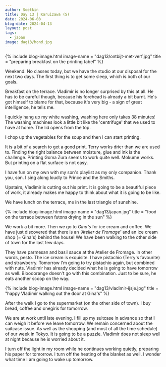 ```yaml
---
author: Soetkin
title: Day 13 | Karuizawa (5)
date: 2024-06-08
blog-date: 2024-04-13
layout: post
tags:
  - japan
image: dag13/hond.jpg
---
```

{% include blog-image.html image-name = "dag13/ontbijt-met-verf.jpg"  title = "preparing breakfast on the printing tabel" %}

Weekend. No classes today, but we have the studio at our disposal for the next two days. The first thing is to get some sleep, which is both of our goals.

Breakfast on the terrace. Vladimir is no longer surprised by this at all. He has to be careful though, because his forehead is already a bit burnt. He's got himself to blame for that, because it's very big - a sign of great intelligence, he tells me.

I quickly hang up my white washing, washing here only takes 38 minutes! The washing machines look a little bit like the 'centrifuge' that we used to have at home. The lid opens from the top.

I chop up the vegetables for the soup and then I can start printing.

It is a bit of a search to get a good print. Terry works drier than we are used to. Finding the right balance between moisture, glue and ink is the challenge. Printing Goma Zura seems to work quite well. Mokume works. But printing on a flat surface is not easy.

I have fun on my own with my son's playlist as my only companion. Thank you, son. I sing along loudly to Prince and the Smiths.

Upstairs, Vladimir is cutting out his print. It is going to be a beautiful piece of work, it already makes me happy to think about what it is going to be like.

We have lunch on the terrace, me in the last triangle of sunshine.

{% include blog-image.html image-name = "dag13/japan.jpg"  title = "food on the terrace between futons drying in the sun" %}

We work a bit more. Then we go to *Gina's* for ice cream and coffee. 
We have just discovered that there is an *'Atelier de Fromage'* and an ice cream shop (= Gina's) behind the house! We have been walking to the other side of town for the last few days. 

They have parmesan and basil sauce at the Atelier de Fromage. In other words, pesto. The ice cream is exquisite. I have pistachio (Terry's favourite) and strawberry. Tomorrow I'm going to try pistachio again, but combined with nuts. Vladimir has already decided what he is going to have tomorrow as well. Bloodorange doesn't go with this combination. Just to be sure, he eats another scoop on the way. 

{% include blog-image.html image-name = "dag13/vladimir-ijsje.jpg"  title = "happy Vladimir walking out the door at Gina's" %}

After the walk I go to the supermarket (on the other side of town). I buy bread, coffee and onegiris for tomorrow.

We are at work until late evening. I fill up my suitcase in advance so that I can weigh it before we leave tomorrow. We remain concerned about the suitcase issue. As well as the shopping (and most of all the time schedule) of our week in Tokyo. It is going to be a puzzle. Vladimir does not sleep well at night because he is worried about it.

I turn off the light in my room while he continues working quietly, preparing his paper for tomorrow. I turn off the heating of the blanket as well. I wonder what time I am going to wake up tomorrow. 
